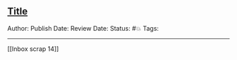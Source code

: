 ## [Title](link/file)


Author:
Publish Date:
Review Date:
Status: #💥
Tags:

___

[[Inbox scrap 14]]


